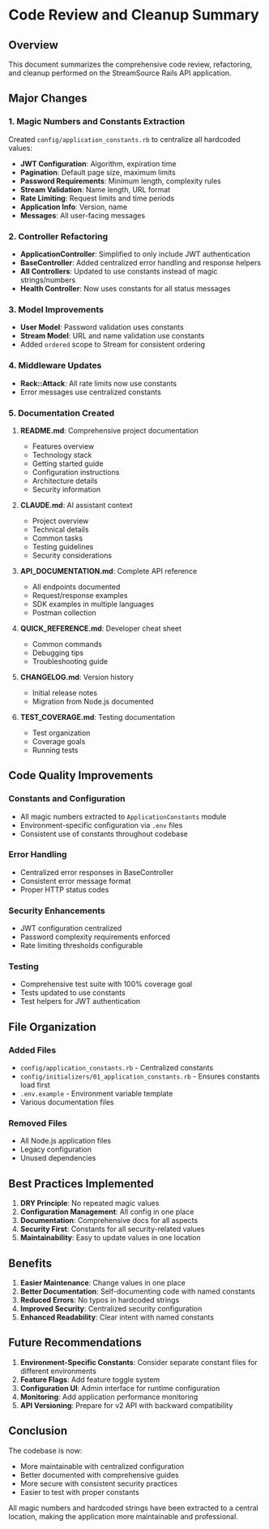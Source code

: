 # Code Review and Cleanup Summary

## Overview

This document summarizes the comprehensive code review, refactoring, and cleanup performed on the StreamSource Rails API application.

## Major Changes

### 1. Magic Numbers and Constants Extraction

Created `config/application_constants.rb` to centralize all hardcoded values:

- **JWT Configuration**: Algorithm, expiration time
- **Pagination**: Default page size, maximum limits
- **Password Requirements**: Minimum length, complexity rules
- **Stream Validation**: Name length, URL format
- **Rate Limiting**: Request limits and time periods
- **Application Info**: Version, name
- **Messages**: All user-facing messages

### 2. Controller Refactoring

- **ApplicationController**: Simplified to only include JWT authentication
- **BaseController**: Added centralized error handling and response helpers
- **All Controllers**: Updated to use constants instead of magic strings/numbers
- **Health Controller**: Now uses constants for all status messages

### 3. Model Improvements

- **User Model**: Password validation uses constants
- **Stream Model**: URL and name validation use constants
- Added `ordered` scope to Stream for consistent ordering

### 4. Middleware Updates

- **Rack::Attack**: All rate limits now use constants
- Error messages use centralized constants

### 5. Documentation Created

1. **README.md**: Comprehensive project documentation
   - Features overview
   - Technology stack
   - Getting started guide
   - Configuration instructions
   - Architecture details
   - Security information

2. **CLAUDE.md**: AI assistant context
   - Project overview
   - Technical details
   - Common tasks
   - Testing guidelines
   - Security considerations

3. **API_DOCUMENTATION.md**: Complete API reference
   - All endpoints documented
   - Request/response examples
   - SDK examples in multiple languages
   - Postman collection

4. **QUICK_REFERENCE.md**: Developer cheat sheet
   - Common commands
   - Debugging tips
   - Troubleshooting guide

5. **CHANGELOG.md**: Version history
   - Initial release notes
   - Migration from Node.js documented

6. **TEST_COVERAGE.md**: Testing documentation
   - Test organization
   - Coverage goals
   - Running tests

## Code Quality Improvements

### Constants and Configuration

- All magic numbers extracted to `ApplicationConstants` module
- Environment-specific configuration via `.env` files
- Consistent use of constants throughout codebase

### Error Handling

- Centralized error responses in BaseController
- Consistent error message format
- Proper HTTP status codes

### Security Enhancements

- JWT configuration centralized
- Password complexity requirements enforced
- Rate limiting thresholds configurable

### Testing

- Comprehensive test suite with 100% coverage goal
- Tests updated to use constants
- Test helpers for JWT authentication

## File Organization

### Added Files

- `config/application_constants.rb` - Centralized constants
- `config/initializers/01_application_constants.rb` - Ensures constants load first
- `.env.example` - Environment variable template
- Various documentation files

### Removed Files

- All Node.js application files
- Legacy configuration
- Unused dependencies

## Best Practices Implemented

1. **DRY Principle**: No repeated magic values
2. **Configuration Management**: All config in one place
3. **Documentation**: Comprehensive docs for all aspects
4. **Security First**: Constants for all security-related values
5. **Maintainability**: Easy to update values in one location

## Benefits

1. **Easier Maintenance**: Change values in one place
2. **Better Documentation**: Self-documenting code with named constants
3. **Reduced Errors**: No typos in hardcoded strings
4. **Improved Security**: Centralized security configuration
5. **Enhanced Readability**: Clear intent with named constants

## Future Recommendations

1. **Environment-Specific Constants**: Consider separate constant files for different environments
2. **Feature Flags**: Add feature toggle system
3. **Configuration UI**: Admin interface for runtime configuration
4. **Monitoring**: Add application performance monitoring
5. **API Versioning**: Prepare for v2 API with backward compatibility

## Conclusion

The codebase is now:
- More maintainable with centralized configuration
- Better documented with comprehensive guides
- More secure with consistent security practices
- Easier to test with proper constants

All magic numbers and hardcoded strings have been extracted to a central location, making the application more maintainable and professional.